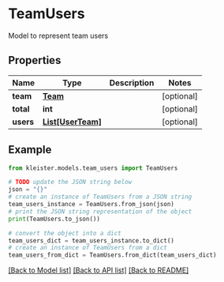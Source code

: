 # TeamUsers

Model to represent team users

## Properties

Name | Type | Description | Notes
------------ | ------------- | ------------- | -------------
**team** | [**Team**](Team.md) |  | [optional] 
**total** | **int** |  | [optional] 
**users** | [**List[UserTeam]**](UserTeam.md) |  | [optional] 

## Example

```python
from kleister.models.team_users import TeamUsers

# TODO update the JSON string below
json = "{}"
# create an instance of TeamUsers from a JSON string
team_users_instance = TeamUsers.from_json(json)
# print the JSON string representation of the object
print(TeamUsers.to_json())

# convert the object into a dict
team_users_dict = team_users_instance.to_dict()
# create an instance of TeamUsers from a dict
team_users_from_dict = TeamUsers.from_dict(team_users_dict)
```
[[Back to Model list]](../README.md#documentation-for-models) [[Back to API list]](../README.md#documentation-for-api-endpoints) [[Back to README]](../README.md)


